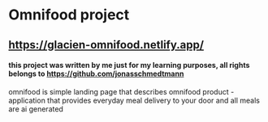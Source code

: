# Omnifood project

## https://glacien-omnifood.netlify.app/

#### this project was written by me just for my learning purposes, all rights belongs to https://github.com/jonasschmedtmann

omnifood is simple landing page that describes omnifood product - application that provides everyday meal delivery to your door and all meals are ai generated
